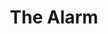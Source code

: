 ---
title: "The Alarm"
summary: "The Alarm are a Welsh rock band that formed in Rhyl, Wales, in 1981. Initially formed as a punk band, the Toilets, in 1977, under lead vocalist Mike Peters, the band soon embraced arena rock and included marked influences from Welsh language and culture. By opening for acts such as U2 and Bob Dylan, they became a popular new wave pop band of the 1980s.
The Alarm's highest charting single in Britain is 1983's \"Sixty Eight Guns\", which reached number 17 on the UK Singles Chart. Their 1984 album Declaration, which contained \"Sixty Eight Guns\", peaked at number six on the UK Albums Chart."
image: "the-alarm.jpg"
apple_music_artist_url: "https://music.apple.com/gb/artist/the-alarm/468568"
wikipedia_url: "https://en.wikipedia.org/wiki/The_Alarm"
---
